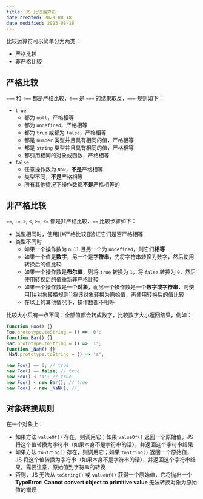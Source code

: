 ```yaml
---
title: JS 比较运算符
date created: 2023-08-18
date modified: 2023-08-18
---
```


比较运算符可以简单分为两类：

- 严格比较
- 非严格比较

## 严格比较

`===` 和 `!==` 都是严格比较，`!==` 是 `===` 的结果取反，`===` 规则如下：

- `true`
	- 都为 `null`，严格相等
	- 都为 `undefined`，严格相等
	- 都为 `true` 或都为 `false`，严格相等
	- 都是 `number` 类型并且具有相同的值，严格相等
	- 都是 `string` 类型并且具有相同的值，严格相等
	- 都引用相同的对象或函数，严格相等
- `false`
	- 任意操作数为 `NaN`，**不是**严格相等
	- 类型不同，**不是**严格相等
	- 所有其他情况下操作数都**不是**严格相等的

## 非严格比较

`==`, `!=`, `>`, `<`, `>=`, `<=` 都是非严格比较，`==` 比较步骤如下：

- 类型相同时，使用[[#严格比较]]验证它们是否严格相等
- 类型不同时
	- 如果一个操作数为 `null` 且另一个为 `undefined`，则它们**相等**
	- 如果一个值是**数字**，另一个是**字符串**，先将字符串转换为数字，然后使用转换后的值比较
	- 如果一个操作数是**布尔值**，则将 `true` 转换为 `1`，将 `false` 转换为 `0`，然后使用转换后的值重新非严格比较
	- 如果一个操作数是一个**对象**，而另一个操作数是一个**数字或字符串**，则使用[[#对象转换规则]]将该对象转换为原始值，再使用转换后的值比较
	- 在以上的其他情况下，操作数都不相等

比较大小只有一点不同：全部值都会转成数字，比较数字大小返回结果，例如：

```javascript
function Foo() {}
Foo.prototype.toString = () => '0';
function Bar() {}
Bar.prototype.toString = () => '1';
function _NaN() {}
_NaN.prototype.toString = () => 'a';

new Foo() == 0; // true
new Foo() == false; // true
new Foo() < '1'; // true
new Foo() < new Bar(); // true
new Foo() < new _NaN(); //_
```

## 对象转换规则

在一个对象上：

- 如果方法 `valueOf()` 存在，则调用它；如果 `valueOf()` 返回一个原始值，JS 将这个值转换为字符串（如果本身不是字符串的话），并返回这个字符串结果
- 如果方法 `toString()` 存在，则调用它；如果 `toString()` 返回一个原始值，JS 将这个值转换为字符串（如果本身不是字符串的话），并返回这个字符串结果。需要注意，原始值到字符串的转换
-  否则，JS 无法从 `toString()` 或 `valueOf()` 获得一个原始值，它将抛出一个 **TypeError: Cannot convert object to primitive value** 无法转换对象为原始值的错误
